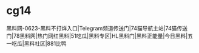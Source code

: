 # cg14
黑料网-0623-黑料不打烊入口|Telegram频道传送门|74猫导航主站|74猫传送门|78黑料网|热门网红黑料|51吃瓜|黑料专区|HL黑料门|黑料正能量|今日黑料|五一吃瓜|黑料社区|881比鸭
